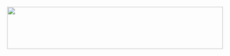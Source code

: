 

<p align="center">
  <img src="https://github.com/Wasim901/Wasim901/assets/119388217/27c75d4d-96af-43d4-9a6a-e5d7b246882d" width="100%" height="100px">
</p>


<!--
**Wasim901/Wasim901** is a ✨ _special_ ✨ repository because its `README.md` (this file) appears on your GitHub profile.

Here are some ideas to get you started:

- 🔭 I’m currently working on ...
- 🌱 I’m currently learning ...
- 👯 I’m looking to collaborate on ...
- 🤔 I’m looking for help with ...
- 💬 Ask me about ...
- 📫 How to reach me: ...
- 😄 Pronouns: ...
- ⚡ Fun fact: ...
-->
